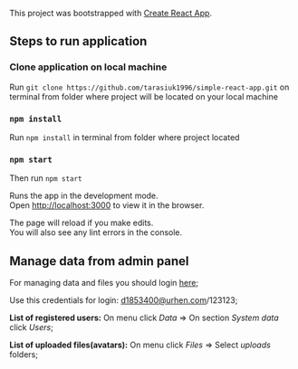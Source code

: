 This project was bootstrapped with [Create React App](https://github.com/facebook/create-react-app).

## Steps to run application

### Clone application on local machine

Run `git clone https://github.com/tarasiuk1996/simple-react-app.git` on terminal from folder where project will be located on your local machine 

### `npm install`

Run `npm install` in terminal from folder where project located 

### `npm start`

Then run `npm start`

Runs the app in the development mode.<br />
Open [http://localhost:3000](http://localhost:3000) to view it in the browser.

The page will reload if you make edits.<br />
You will also see any lint errors in the console.

## Manage data from admin panel

For managing data and files you should login [here](https://develop.backendless.com/);<br />

Use this credentials for login: d1853400@urhen.com/123123;<br />

**List of registered users:** On menu click *Data* => On section *System data* click *Users*;<br />

**List of uploaded files(avatars):** On menu click *Files* => Select *uploads* folders;<br />
